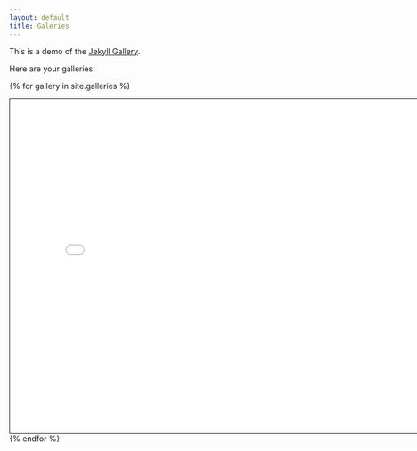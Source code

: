 ```yaml
---
layout: default
title: Galeries
---
```


This is a demo of the [Jekyll Gallery](http://lexoyo.me/jekyll-gallery/).

Here are your galleries:

{% for gallery in site.galleries %}
<iframe src="{{ site.github.url }}{{ gallery.url }}" width="800px" height="600px" style="border: solid 1px; margin: auto; display: block;"></iframe>
{% endfor %}


